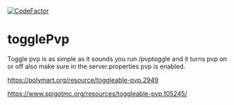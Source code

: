 [![CodeFactor](https://www.codefactor.io/repository/github/littleprogrammerg/togglepvp/badge)](https://www.codefactor.io/repository/github/littleprogrammerg/togglepvp)

# togglePvp
Toggle pvp is as simple as it sounds you run /pvptoggle and it turns pvp on or off also make sure in the server.properties pvp is enabled.

https://polymart.org/resource/toggleable-pvp.2949

https://www.spigotmc.org/resources/toggleable-pvp.105245/
